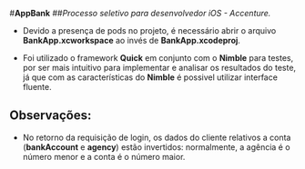 #**AppBank** 
##*Processo seletivo para desenvolvedor iOS - Accenture.*

* Devido a presença de pods no projeto, é necessário abrir o arquivo **BankApp.xcworkspace** ao invés de **BankApp.xcodeproj**.

* Foi utilizado o framework **Quick** em conjunto com o **Nimble** para testes, por ser mais intuitivo para implementar e analisar os resultados do teste, já que com as características do **Nimble** é possivel utilizar interface fluente.



## Observações: 
* No retorno da requisição de login, os dados do cliente relativos a conta (**bankAccount** e **agency**) estão invertidos: normalmente, a agência é o número menor e a conta é o número maior.


